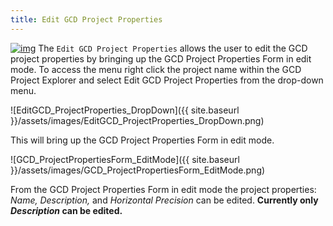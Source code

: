 ```yaml
---
title: Edit GCD Project Properties
---
```


[![img](http://gcd6help.joewheaton.org/_/rsrc/1472842991456/gcd-command-reference/gcd-project-explorer/project-context-menu/edit-gcd-project-properties/Settings.png)](http://gcd6help.joewheaton.org/gcd-command-reference/gcd-project-explorer/project-context-menu/edit-gcd-project-properties/Settings.png?attredirects=0) The `Edit GCD Project Properties` allows the user to edit the GCD project properties by bringing up the GCD Project Properties Form in edit mode.  To access the menu right click the project name within the GCD Project Explorer and select Edit GCD Project Properties from the drop-down menu.

![EditGCD_ProjectProperties_DropDown]({{ site.baseurl }}/assets/images/EditGCD_ProjectProperties_DropDown.png)

This will bring up the GCD Project Properties Form in edit mode.

![GCD_ProjectPropertiesForm_EditMode]({{ site.baseurl }}/assets/images/GCD_ProjectPropertiesForm_EditMode.png)

From the GCD Project Properties Form in edit mode the project properties: *Name, Description,* and *Horizontal Precision* can be edited. **Currently only *Description* can be edited.**

